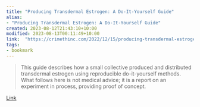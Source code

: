 ```yaml
---
title: "Producing Transdermal Estrogen: A Do-It-Yourself Guide"
alias:
- "Producing Transdermal Estrogen: A Do-It-Yourself Guide"
created: 2023-08-12T21:43:10+10:00
modified: 2023-08-13T00:11:49+10:00
link:  "https://crimethinc.com/2022/12/15/producing-transdermal-estrogen-a-do-it-yourself-guide"
tags:
- bookmark
---
```


> This guide describes how a small collective produced and distributed transdermal estrogen using reproducible do-it-yourself methods. What follows here is not medical advice; it is a report on an experiment in process, providing proof of concept.

[Link](https://crimethinc.com/2022/12/15/producing-transdermal-estrogen-a-do-it-yourself-guide)